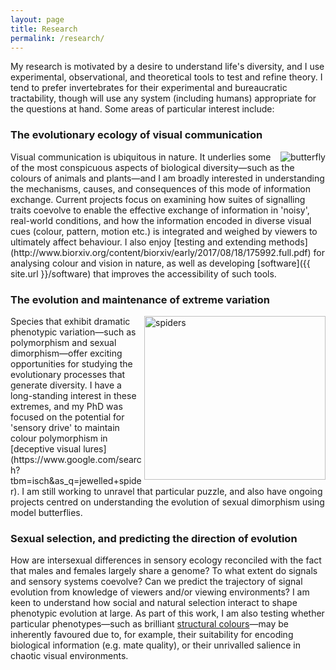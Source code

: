 ```yaml
---
layout: page
title: Research
permalink: /research/
---
```


My research is motivated by a desire to understand life's diversity, and I use experimental, observational, and theoretical tools to test and refine theory. I tend to prefer invertebrates for their experimental and bureaucratic tractability, though will use any system (including humans) appropriate for the questions at hand. Some areas of particular interest include: 

### The evolutionary ecology of visual communication

<img src="{{ site.baseurl }}/assets/blog/res1.png" title="butterfly" class="profile" style="float:right;">
Visual communication is ubiquitous in nature. It underlies some of the most conspicuous aspects of biological diversity—such as the colours of animals and plants—and I am broadly interested in understanding the mechanisms, causes, and consequences of this mode of information exchange. Current projects focus on examining how suites of signalling traits coevolve to enable the effective exchange of information in 'noisy', real-world conditions, and how the information encoded in diverse visual cues (colour, pattern, motion etc.) is integrated and weighed by viewers to ultimately affect behaviour. I also enjoy [testing and extending methods](http://www.biorxiv.org/content/biorxiv/early/2017/08/18/175992.full.pdf) for analysing colour and vision in nature, as well as developing [software]({{ site.url }}/software) that improves the accessibility of such tools. 

### The evolution and maintenance of extreme variation

<img src="{{ site.baseurl }}/assets/blog/res2.png" title="spiders" width="290" height="262" style="float:right;">
Species that exhibit dramatic phenotypic variation—such as polymorphism and sexual dimorphism—offer exciting opportunities for studying the evolutionary processes that generate diversity. I have a long-standing interest in these extremes, and my PhD was focused on the potential for 'sensory drive' to maintain colour polymorphism in [deceptive visual lures](https://www.google.com/search?tbm=isch&as_q=jewelled+spider). I am still working to unravel that particular puzzle, and also have ongoing projects centred on understanding the evolution of sexual dimorphism using model butterflies.

### Sexual selection, and predicting the direction of evolution

How are intersexual differences in sensory ecology reconciled with the fact that males and females largely share a genome? To what extent do signals and sensory systems coevolve? Can we predict the trajectory of signal evolution from knowledge of viewers and/or viewing  environments? I am keen to understand how social and natural selection interact to shape phenotypic evolution at large. As part of this work, I am also testing whether particular phenotypes—such as brilliant [structural colours](https://www.google.com/search?tbm=isch&as_q=structural+colour+butterfly)—may be inherently favoured due to, for example, their suitability for encoding biological information (e.g. mate quality), or their unrivalled salience in chaotic visual environments.    



